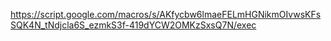 https://script.google.com/macros/s/AKfycbw6lmaeFELmHGNikmOIvwsKFsSQK4N_tNdjcla6S_ezmkS3f-419dYCW2OMKzSxsQ7N/exec